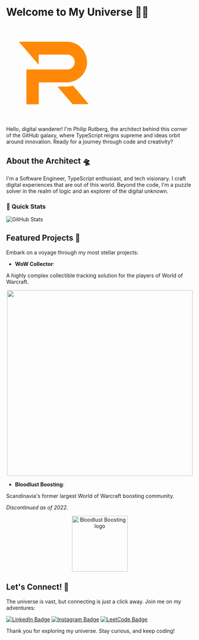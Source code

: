 # Welcome to My Universe 🌌✨

<div align="left">
        <svg version="1.1" id="Layer_1" xmlns="http://www.w3.org/2000/svg" xmlns:xlink="http://www.w3.org/1999/xlink" x="0px" y="0px"
	 viewBox="0 0 16 16" style="enable-background:new 0 0 16 16; width: 256px; height: auto;" xml:space="preserve">
<style type="text/css">
	.st0{fill:#FF8906;}
</style>
<g>
	<path class="st0" d="M11.26,10.13c-0.13,0.03-0.26,0.06-0.4,0.09l-0.01,0c-0.02,0-0.04,0.01-0.06,0.01c-0.02,0-0.03,0-0.05,0.01
		c-0.18,0.02-0.36,0.04-0.55,0.04H8.62l0.17,0.2l2.38,2.75h2.71L11.26,10.13z"/>
	<path class="st0" d="M10.65,9.54c0.01,0,0.03,0,0.04,0c0.02,0,0.04-0.01,0.06-0.01c0.72-0.12,1.36-0.46,1.86-0.96
		c0.62-0.62,1-1.47,1-2.42c0-1.89-1.53-3.42-3.42-3.42H2.12L3.4,4.22L3.99,4.9l1.47,1.71V4.9h4.82c0.69,0,1.25,0.56,1.25,1.25
		c0,0.35-0.14,0.66-0.37,0.89c-0.23,0.23-0.54,0.37-0.89,0.37H3.4v5.85h2.08V9.58h4.71C10.34,9.58,10.5,9.56,10.65,9.54z"/>
</g>
</svg>
</div>

Hello, digital wanderer! I'm Philip Rutberg, the architect behind this corner of the GitHub galaxy, where TypeScript reigns supreme and ideas orbit around innovation. Ready for a journey through code and creativity?

## About the Architect 🛸

I'm a Software Engineer, TypeScript enthusiast, and tech visionary. I craft digital experiences that are out of this world. Beyond the code, I'm a puzzle solver in the realm of logic and an explorer of the digital unknown.

### 🚀 Quick Stats

![GitHub Stats](https://github-readme-stats.vercel.app/api?username=rutbergphilip&show_icons=true&theme=radical)

## Featured Projects 🌠

Embark on a voyage through my most stellar projects:

- **WoW Collector**:

A highly complex collectible tracking solution for the players of World of Warcraft.

<div align="center">
    <img src="https://media.discordapp.net/attachments/990017404505575455/1222990762900193392/WoWCollector-Logo-D.png?ex=661839e7&is=6605c4e7&hm=b98afcc6821707ccb6db72a75d82f3367dd225e828a0c8605c1dbd0be29fbea1&=&format=webp&quality=lossless&width=1922&height=1154" width="500" height="auto">
</div>

- **Bloodlust Boosting**:
 
Scandinavia's former largest World of Warcraft boosting community.

*Discontinued as of 2022.*

<div align="center">
    <img src="https://raw.githubusercontent.com/rutbergphilip/rutbergphilip/main/blb.gif" width="150" height="auto" alt="Bloodlust Boosting logo">
</div>

## Let's Connect! 📡

The universe is vast, but connecting is just a click away. Join me on my adventures:

[![LinkedIn Badge](https://img.shields.io/badge/-LinkedIn-0077B5?style=flat-square&logo=LinkedIn&logoColor=white)](https://linkedin.com/in/philiprutberg/)
[![Instagram Badge](https://img.shields.io/badge/-Instagram-E4405F?style=flat-square&logo=Instagram&logoColor=white)](https://instagram.com/rutbergphilip/)
[![LeetCode Badge](https://img.shields.io/badge/-LeetCode-FFA116?style=flat-square&logo=LeetCode&logoColor=black)](https://leetcode.com/rutbergphilip/)

Thank you for exploring my universe. Stay curious, and keep coding!

